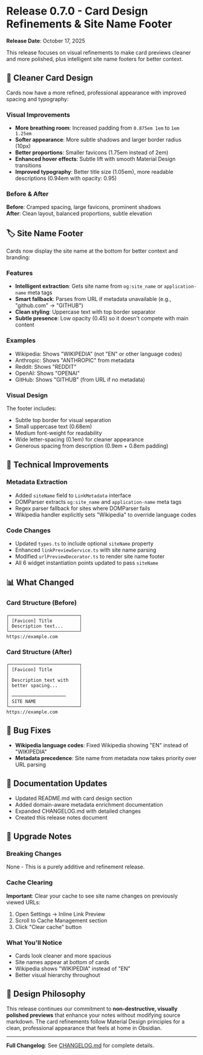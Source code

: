 # Release 0.7.0 - Card Design Refinements & Site Name Footer

**Release Date**: October 17, 2025

This release focuses on visual refinements to make card previews cleaner and more polished, plus intelligent site name footers for better context.

## 🎨 Cleaner Card Design

Cards now have a more refined, professional appearance with improved spacing and typography:

### Visual Improvements
- **More breathing room**: Increased padding from `0.875em 1em` to `1em 1.25em`
- **Softer appearance**: More subtle shadows and larger border radius (10px)
- **Better proportions**: Smaller favicons (1.75em instead of 2em)
- **Enhanced hover effects**: Subtle lift with smooth Material Design transitions
- **Improved typography**: Better title size (1.05em), more readable descriptions (0.94em with opacity: 0.95)

### Before & After
**Before**: Cramped spacing, large favicons, prominent shadows  
**After**: Clean layout, balanced proportions, subtle elevation

## 🏷️ Site Name Footer

Cards now display the site name at the bottom for better context and branding:

### Features
- **Intelligent extraction**: Gets site name from `og:site_name` or `application-name` meta tags
- **Smart fallback**: Parses from URL if metadata unavailable (e.g., "github.com" → "GITHUB")
- **Clean styling**: Uppercase text with top border separator
- **Subtle presence**: Low opacity (0.45) so it doesn't compete with main content

### Examples
- Wikipedia: Shows "WIKIPEDIA" (not "EN" or other language codes)
- Anthropic: Shows "ANTHROPIC" from metadata
- Reddit: Shows "REDDIT"
- OpenAI: Shows "OPENAI"
- GitHub: Shows "GITHUB" (from URL if no metadata)

### Visual Design
The footer includes:
- Subtle top border for visual separation
- Small uppercase text (0.68em)
- Medium font-weight for readability
- Wide letter-spacing (0.1em) for cleaner appearance
- Generous spacing from description (0.9em + 0.8em padding)

## 🔧 Technical Improvements

### Metadata Extraction
- Added `siteName` field to `LinkMetadata` interface
- DOMParser extracts `og:site_name` and `application-name` meta tags
- Regex parser fallback for sites where DOMParser fails
- Wikipedia handler explicitly sets "Wikipedia" to override language codes

### Code Changes
- Updated `types.ts` to include optional `siteName` property
- Enhanced `linkPreviewService.ts` with site name parsing
- Modified `urlPreviewDecorator.ts` to render site name footer
- All 6 widget instantiation points updated to pass `siteName`

## 📊 What Changed

### Card Structure (Before)
```
┌──────────────────────────┐
│ [Favicon] Title          │
│ Description text...      │
└──────────────────────────┘
https://example.com
```

### Card Structure (After)
```
┌──────────────────────────┐
│ [Favicon] Title          │
│                          │
│ Description text with    │
│ better spacing...        │
│                          │
│ ────────────────────     │
│ SITE NAME                │
└──────────────────────────┘
https://example.com
```

## 🐛 Bug Fixes

- **Wikipedia language codes**: Fixed Wikipedia showing "EN" instead of "WIKIPEDIA"
- **Metadata precedence**: Site name from metadata now takes priority over URL parsing

## 📝 Documentation Updates

- Updated README.md with card design section
- Added domain-aware metadata enrichment documentation
- Expanded CHANGELOG.md with detailed changes
- Created this release notes document

## 🚀 Upgrade Notes

### Breaking Changes
None - This is a purely additive and refinement release.

### Cache Clearing
**Important**: Clear your cache to see site name changes on previously viewed URLs:
1. Open Settings → Inline Link Preview
2. Scroll to Cache Management section
3. Click "Clear cache" button

### What You'll Notice
- Cards look cleaner and more spacious
- Site names appear at bottom of cards
- Wikipedia shows "WIKIPEDIA" instead of "EN"
- Better visual hierarchy throughout

## 🎯 Design Philosophy

This release continues our commitment to **non-destructive, visually polished previews** that enhance your notes without modifying source markdown. The card refinements follow Material Design principles for a clean, professional appearance that feels at home in Obsidian.

---

**Full Changelog**: See [CHANGELOG.md](CHANGELOG.md) for complete details.
